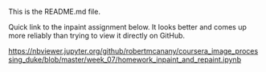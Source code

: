 This is the README.md file.

Quick link to the inpaint assignment below.  It looks better and comes up more reliably than trying to view it directly on GitHub.

https://nbviewer.jupyter.org/github/robertmcanany/coursera_image_processing_duke/blob/master/week_07/homework_inpaint_and_repaint.ipynb

